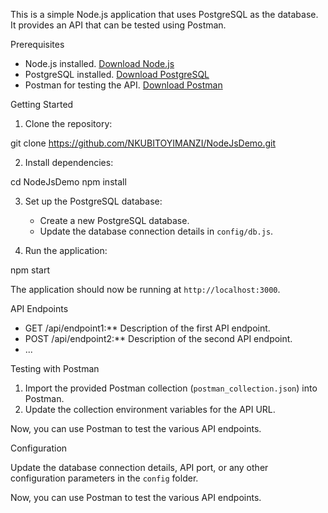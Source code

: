 This is a simple Node.js application that uses PostgreSQL as the database. It provides an API that can be tested using Postman.

 Prerequisites

- Node.js installed. [Download Node.js](https://nodejs.org/)
- PostgreSQL installed. [Download PostgreSQL](https://www.postgresql.org/)
- Postman for testing the API. [Download Postman](https://www.postman.com/)

 Getting Started

1. Clone the repository:

git clone https://github.com/NKUBITOYIMANZI/NodeJsDemo.git


2. Install dependencies:

cd NodeJsDemo
npm install

3. Set up the PostgreSQL database:

   - Create a new PostgreSQL database.
   - Update the database connection details in `config/db.js`.

4. Run the application:

npm start

The application should now be running at `http://localhost:3000`.

API Endpoints

- GET /api/endpoint1:** Description of the first API endpoint.
- POST /api/endpoint2:** Description of the second API endpoint.
- ...

Testing with Postman

1. Import the provided Postman collection (`postman_collection.json`) into Postman.
2. Update the collection environment variables for the API URL.

Now, you can use Postman to test the various API endpoints.

 Configuration

Update the database connection details, API port, or any other configuration parameters in the `config` folder.


Now, you can use Postman to test the various API endpoints.
